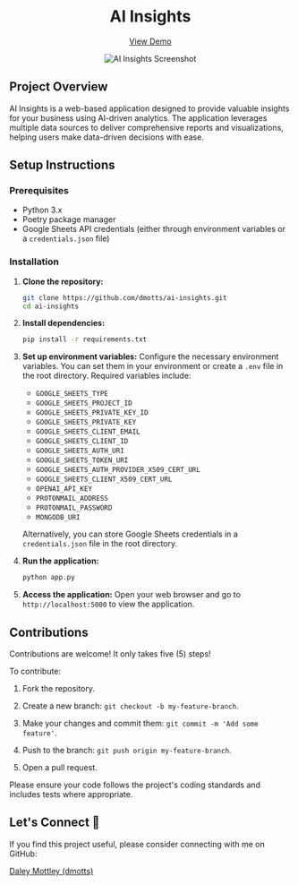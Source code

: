<h1 align="center">
AI Insights</span>
</h1>

<div align="center">
<p> 
   <a href="https://ai-insights-production.up.railway.app/" target="_blank" >View Demo</a>
</p>
   <img src="https://res.cloudinary.com/dzpafdvkm/image/upload/v1727899164/Portfolio/ai-insights-screenshot.png" alt="AI Insights Screenshot" />
</div>

## Project Overview
AI Insights is a web-based application designed to provide valuable insights for your business using AI-driven analytics. The application leverages multiple data sources to deliver comprehensive reports and visualizations, helping users make data-driven decisions with ease.

## Setup Instructions

### Prerequisites
- Python 3.x
- Poetry package manager
- Google Sheets API credentials (either through environment variables or a `credentials.json` file)

### Installation

1. **Clone the repository:**
   ```bash
   git clone https://github.com/dmotts/ai-insights.git
   cd ai-insights
   ```

2. **Install dependencies:**
   ```bash
   pip install -r requirements.txt
   ```

3. **Set up environment variables:**
   Configure the necessary environment variables. You can set them in your environment or create a `.env` file in the root directory. Required variables include:

   - `GOOGLE_SHEETS_TYPE`
   - `GOOGLE_SHEETS_PROJECT_ID`
   - `GOOGLE_SHEETS_PRIVATE_KEY_ID`
   - `GOOGLE_SHEETS_PRIVATE_KEY`
   - `GOOGLE_SHEETS_CLIENT_EMAIL`
   - `GOOGLE_SHEETS_CLIENT_ID`
   - `GOOGLE_SHEETS_AUTH_URI`
   - `GOOGLE_SHEETS_TOKEN_URI`
   - `GOOGLE_SHEETS_AUTH_PROVIDER_X509_CERT_URL`
   - `GOOGLE_SHEETS_CLIENT_X509_CERT_URL`
   - `OPENAI_API_KEY`
   - `PROTONMAIL_ADDRESS`
   - `PROTONMAIL_PASSWORD`
   - `MONGODB_URI`

   Alternatively, you can store Google Sheets credentials in a `credentials.json` file in the root directory.

4. **Run the application:**
   ```bash
   python app.py
   ```

5. **Access the application:**
   Open your web browser and go to `http://localhost:5000` to view the application.

## Contributions

Contributions are welcome! It only takes five (5) steps!

To contribute:

1) Fork the repository.

2) Create a new branch: `git checkout -b my-feature-branch`.

3) Make your changes and commit them: `git commit -m 'Add some feature'`.

4) Push to the branch: `git push origin my-feature-branch`.

5) Open a pull request.

Please ensure your code follows the project's coding standards and includes tests where appropriate.

## Let's Connect 🤝

If you find this project useful, please consider connecting with me on GitHub:

[Daley Mottley (dmotts)](https://github.com/dmotts)
